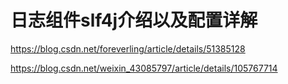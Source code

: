 # 日志组件slf4j介绍以及配置详解

https://blog.csdn.net/foreverling/article/details/51385128



https://blog.csdn.net/weixin_43085797/article/details/105767714